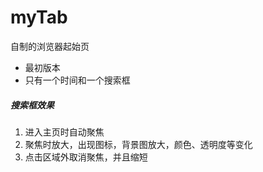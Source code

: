 # myTab
自制的浏览器起始页
+ 最初版本
+ 只有一个时间和一个搜索框
##### 搜索框效果
1. 进入主页时自动聚焦
2. 聚焦时放大，出现图标，背景图放大，颜色、透明度等变化
3. 点击区域外取消聚焦，并且缩短
